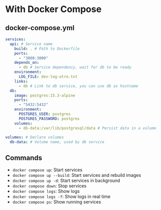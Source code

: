 # With Docker Compose

## docker-compose.yml
```yml
services:
  api: # Service name
    build: . # Path to Dockerfile
    ports:               
      - "3000:3000"
    depends_on:
      - db # Service dependency, wait for db to be ready
    environment:
      LOG_FILE: dev-log-otro.txt
    links:
      - db # Link to db service, you can use db as hostname
  db:
    image: postgres:15.3-alpine
    ports:
      - "5432:5432"
    environment:
      POSTGRES_USER: postgres
      POSTGRES_PASSWORD: postgres
    volumes:
      - db-data:/var/lib/postgresql/data # Persist data in a volume
  
volumes: # Declare volumes
  db-data: # Volume name, used by db service
```

## Commands
- `docker compose up`: Start services
- `docker compose up --build`: Start services and rebuild images
- `docker compose up -d`: Start services in background
- `docker compose down`: Stop services
- `docker compose logs`: Show logs
- `docker compose logs -f`: Show logs in real time
- `docker compose ps`: Show running services